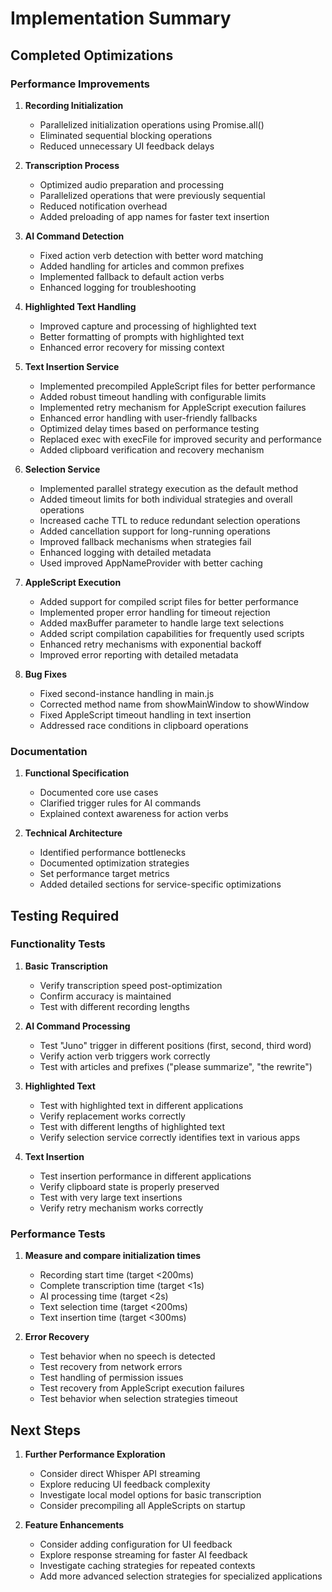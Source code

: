 # Implementation Summary

## Completed Optimizations

### Performance Improvements

1. **Recording Initialization**
   - Parallelized initialization operations using Promise.all()
   - Eliminated sequential blocking operations
   - Reduced unnecessary UI feedback delays

2. **Transcription Process**
   - Optimized audio preparation and processing
   - Parallelized operations that were previously sequential
   - Reduced notification overhead
   - Added preloading of app names for faster text insertion

3. **AI Command Detection**
   - Fixed action verb detection with better word matching
   - Added handling for articles and common prefixes
   - Implemented fallback to default action verbs
   - Enhanced logging for troubleshooting

4. **Highlighted Text Handling**
   - Improved capture and processing of highlighted text
   - Better formatting of prompts with highlighted text
   - Enhanced error recovery for missing context

5. **Text Insertion Service**
   - Implemented precompiled AppleScript files for better performance
   - Added robust timeout handling with configurable limits
   - Implemented retry mechanism for AppleScript execution failures
   - Enhanced error handling with user-friendly fallbacks
   - Optimized delay times based on performance testing
   - Replaced exec with execFile for improved security and performance
   - Added clipboard verification and recovery mechanism

6. **Selection Service**
   - Implemented parallel strategy execution as the default method
   - Added timeout limits for both individual strategies and overall operations
   - Increased cache TTL to reduce redundant selection operations
   - Added cancellation support for long-running operations
   - Improved fallback mechanisms when strategies fail
   - Enhanced logging with detailed metadata
   - Used improved AppNameProvider with better caching

7. **AppleScript Execution**
   - Added support for compiled script files for better performance
   - Implemented proper error handling for timeout rejection
   - Added maxBuffer parameter to handle large text selections
   - Added script compilation capabilities for frequently used scripts
   - Enhanced retry mechanisms with exponential backoff
   - Improved error reporting with detailed metadata

8. **Bug Fixes**
   - Fixed second-instance handling in main.js
   - Corrected method name from showMainWindow to showWindow
   - Fixed AppleScript timeout handling in text insertion
   - Addressed race conditions in clipboard operations

### Documentation

1. **Functional Specification**
   - Documented core use cases
   - Clarified trigger rules for AI commands
   - Explained context awareness for action verbs

2. **Technical Architecture**
   - Identified performance bottlenecks
   - Documented optimization strategies
   - Set performance target metrics
   - Added detailed sections for service-specific optimizations

## Testing Required

### Functionality Tests

1. **Basic Transcription**
   - Verify transcription speed post-optimization
   - Confirm accuracy is maintained
   - Test with different recording lengths

2. **AI Command Processing**
   - Test "Juno" trigger in different positions (first, second, third word)
   - Verify action verb triggers work correctly
   - Test with articles and prefixes ("please summarize", "the rewrite")

3. **Highlighted Text**
   - Test with highlighted text in different applications
   - Verify replacement works correctly
   - Test with different lengths of highlighted text
   - Verify selection service correctly identifies text in various apps

4. **Text Insertion**
   - Test insertion performance in different applications
   - Verify clipboard state is properly preserved
   - Test with very large text insertions
   - Verify retry mechanism works correctly

### Performance Tests

1. **Measure and compare initialization times**
   - Recording start time (target <200ms)
   - Complete transcription time (target <1s)
   - AI processing time (target <2s)
   - Text selection time (target <200ms)
   - Text insertion time (target <300ms)

2. **Error Recovery**
   - Test behavior when no speech is detected
   - Test recovery from network errors
   - Test handling of permission issues
   - Test recovery from AppleScript execution failures
   - Test behavior when selection strategies timeout

## Next Steps

1. **Further Performance Exploration**
   - Consider direct Whisper API streaming
   - Explore reducing UI feedback complexity
   - Investigate local model options for basic transcription
   - Consider precompiling all AppleScripts on startup

2. **Feature Enhancements**
   - Consider adding configuration for UI feedback
   - Explore response streaming for faster AI feedback
   - Investigate caching strategies for repeated contexts
   - Add more advanced selection strategies for specialized applications 